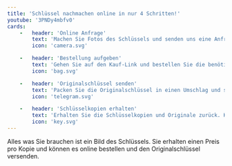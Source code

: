 ```yaml
---
title: 'Schlüssel nachmachen online in nur 4 Schritten!'
youtube: '3PNDy4mbfv0'
cards: 
    -   header: 'Online Anfrage'
        text: 'Machen Sie Fotos des Schlüssels und senden uns eine Anfrage via Formular, WhatsApp, Telegram.'
        icon: 'camera.svg'

    -   header: 'Bestellung aufgeben'
        text: 'Gehen Sie auf den Kauf-Link und bestellen Sie die benötigte Anzahl der Schlüsselkopien.'
        icon: 'bag.svg'

    -   header: 'Originalschlüssel senden'
        text: 'Packen Sie die Originalschlüssel in einen Umschlag und senden Sie das Paket an unseren Store.'
        icon: 'telegram.svg'

    -   header: 'Schlüsselkopien erhalten'
        text: 'Erhalten Sie die Schlüsselkopien und Originale zurück. Kostenloser Versand innerhalb Deutschlands.'
        icon: 'key.svg'    
---
```


Alles was Sie brauchen ist ein Bild des Schlüssels. Sie erhalten einen Preis pro Kopie und können es online bestellen und den Originalschlüssel versenden.
